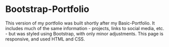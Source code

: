 # Bootstrap-Portfolio

This version of my portfolio was built shortly after my Basic-Portfolio. It includes much of the same information - projects, links to social media, etc. - but was styled using Bootstrap, with only minor adjustments. This page is responsive, and used HTML and CSS.

